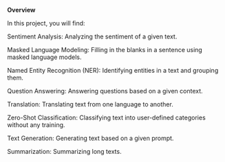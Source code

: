 **Overview**

In this project, you will find:

Sentiment Analysis: Analyzing the sentiment of a given text.

Masked Language Modeling: Filling in the blanks in a sentence using masked language models.

Named Entity Recognition (NER): Identifying entities in a text and grouping them.

Question Answering: Answering questions based on a given context.

Translation: Translating text from one language to another.

Zero-Shot Classification: Classifying text into user-defined categories without any training.

Text Generation: Generating text based on a given prompt.

Summarization: Summarizing long texts.

